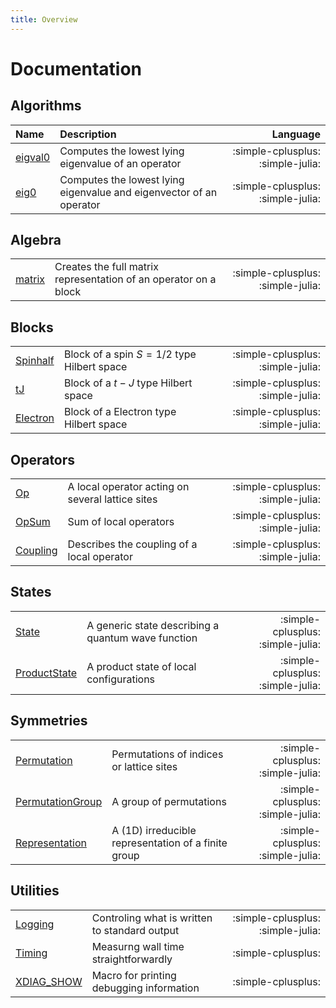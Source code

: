 ```yaml
---
title: Overview
---
```


# Documentation

## Algorithms


| Name                             | Description                                                         |                          Language |
|:---------------------------------|:--------------------------------------------------------------------|----------------------------------:|
| [eigval0](algorithms/eigval0.md) | Computes the lowest lying eigenvalue of an operator                 | :simple-cplusplus: :simple-julia: |
| [eig0](algorithms/eig0.md)       | Computes the lowest lying eigenvalue and eigenvector of an operator | :simple-cplusplus: :simple-julia: |

## Algebra
|                             |                                                                  |                                   |
|:----------------------------|:-----------------------------------------------------------------|----------------------------------:|
| [matrix](algebra/matrix.md) | Creates the full matrix representation of an operator on a block | :simple-cplusplus: :simple-julia: |

## Blocks
|                                |                                            |                                   |
|:-------------------------------|:-------------------------------------------|----------------------------------:|
| [Spinhalf](blocks/spinhalf.md) | Block of a spin $S=1/2$ type Hilbert space | :simple-cplusplus: :simple-julia: |
| [tJ](blocks/tJ.md)             | Block of a $t-J$ type Hilbert space        | :simple-cplusplus: :simple-julia: |
| [Electron](blocks/electron.md) | Block of a Electron type Hilbert space     | :simple-cplusplus: :simple-julia: |

## Operators
|                                   |                                                  |                                   |
|:----------------------------------|:-------------------------------------------------|----------------------------------:|
| [Op](operators/op.md)             | A local operator acting on several lattice sites | :simple-cplusplus: :simple-julia: |
| [OpSum](operators/opsum.md)       | Sum of local operators                           | :simple-cplusplus: :simple-julia: |
| [Coupling](operators/coupling.md) | Describes the coupling of a local operator       | :simple-cplusplus: :simple-julia: |


## States
|                                         |                                                    |                                   |
|:----------------------------------------|:---------------------------------------------------|----------------------------------:|
| [State](states/state.md)                | A generic state describing a quantum wave function | :simple-cplusplus: :simple-julia: |
| [ProductState](states/product_state.md) | A product state of local configurations            | :simple-cplusplus: :simple-julia: |


## Symmetries
|                                                     |                                                     |                                   |
|:----------------------------------------------------|:----------------------------------------------------|----------------------------------:|
| [Permutation](symmetries/permutation.md)            | Permutations of indices or lattice sites            | :simple-cplusplus: :simple-julia: |
| [PermutationGroup](symmetries/permutation_group.md) | A group of permutations                             | :simple-cplusplus: :simple-julia: |
| [Representation](symmetries/representation.md)      | A (1D) irreducible representation of a finite group | :simple-cplusplus: :simple-julia: |

## Utilities

|                                       |                                               |                                   |
|:--------------------------------------|:----------------------------------------------|----------------------------------:|
| [Logging](utilities/logging.md)       | Controling what is written to standard output | :simple-cplusplus: :simple-julia: |
| [Timing](utilities/timing.md)         | Measurng wall time straightforwardly          |                :simple-cplusplus: |
| [XDIAG_SHOW](utilities/xdiag_show.md) | Macro for printing debugging information      |                :simple-cplusplus: |
